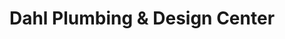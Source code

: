 ---
title: "Dahl Plumbing & Design Center"
url: /colorado-springs/dahl-plumbing-and-design-center/
shop: shop
---